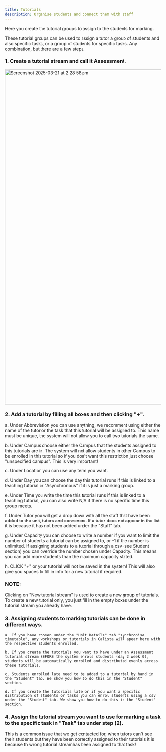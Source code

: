 ```yaml
---
title: Tutorials
description: Organise students and connect them with staff
---
```


Here you create the tutorial groups to assign to the students for marking.

These tutorial groups can be used to assign a tutor a group of students and also specific tasks, or a group of students for specific tasks. Any combination, but there are a few steps.

### 1. Create a tutorial stream and call it Assessment. 

 <img width="1080" alt="Screenshot 2025-03-21 at 2 28 58 pm" src="https://github.com/user-attachments/assets/46e50cc6-7a40-46c0-a22c-3f189c9e00e1" />

### 2. Add a tutorial by filling all boxes and then clicking "+".
   
a. Under Abbreviation you can use anything, we recomment using either the name of the tutor or the task that this tutorial will be assigned to. This name must be unique, the system will not allow you to call two tutorials the same.

b. Under Campus choose either the Campus that the students assigned to this tutorials are in. The system will not allow students in other Campus to be enrolled in this tutorial so if you don't want this restriction just choose "unspecified campus". This is very important!

c. Under Location you can use any term you want.

d. Under Day you can choose the day this tutorial runs if this is linked to a teaching tutorial or "Asynchronous" if it is just a marking group.

e. Under Time you write the time this tutorial runs if this is linked to a teaching tutorial, you can also write N/A if there is no specific time this group meets.

f. Under Tutor you will get a drop down with all the staff that have been added to the unit, tutors and convenors. If a tutor does not appear in the list it is because it has not been added under the "Staff" tab.

g. Under Capacity you can choose to write a number if you want to limit the number of students a tutorial can be assigned to, or -1 if the number is unlimited. If assigning students to a tutorial through a csv (see Student section) you can override the number chosen under Capacity. This means you can add more students than the maximum capacity stated.

h. CLICK "+" or your tutorial will not be saved in the system! This will also give you spaces to fill in info for a new tutorial if required.

   ### NOTE: 
   Clicking on "New tutorial stream" is used to create a new group of tutorials. To create a new tutorial only, you just fill in the empty boxes under the tutorial stream you already have.

### 3. Assigning students to marking tutorials can be done in different ways.

    a. If you have chosen under the "Unit Details" tab "synchronise timetable", any workshops or tutorials in Calista will apear here with the respective students enrolled.

    b. If you create the tutorials you want to have under an Assessment tutorial stream BEFORE the system enrols students (day 2 week 0), students will be automatically enrolled and distributed evenly across these tutorials.

    c. Students enrolled late need to be added to a tutorial by hand in the "Student" tab. We show you how to do this in the "Student" section.

    d. If you create the tutorials late or if you want a specific distribution of students or tasks you can enrol students using a csv under the "Student" tab. We show you how to do this in the "Student" section.

### 4. Assign the tutorial stream you want to use for marking a task to the specific task in "Task" tab under step (2).
   This is a common issue that we get contacted for, when tutors can't see their students but they have been correctly assigned to their tutorials it is because th wrong tutorial streamhas been assigned to that task!



